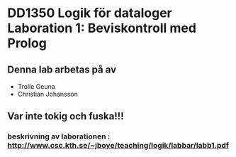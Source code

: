 # DD1350 Logik för dataloger Laboration 1: Beviskontroll med Prolog

## Denna lab arbetas på av
 - Trolle Geuna
 - Christian Johansson

## Var inte tokig och fuska!!!

### beskrivning av laborationen : http://www.csc.kth.se/~jboye/teaching/logik/labbar/labb1.pdf